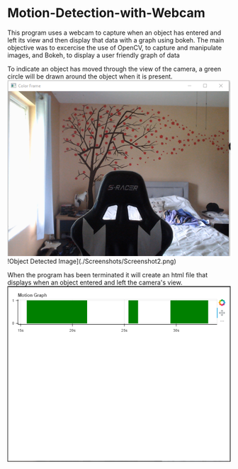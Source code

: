 # Motion-Detection-with-Webcam
This program uses a webcam to capture when an object has entered and left its view and then display that data with a graph using bokeh. 
The main objective was to excercise the use of OpenCV, to capture and manipulate images, and Bokeh, to display a user friendly graph of data

To indicate an object has moved through the view of the camera, a green circle will be drawn around the object when it is present. 
![No Object Detected Image](./Screenshots/Screenshot1.png)<br/>
!Object Detected Image](./Screenshots/Screenshot2.png)<br/>

When the program has been terminated it will create an html file that displays when an object entered and left the camera's view.
![Bokeh Display](./Screenshots/Screenshot3.png)<br/>
